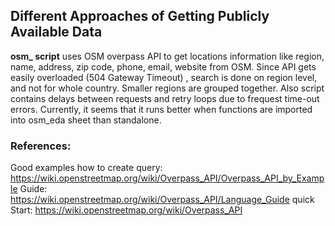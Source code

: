 ## Different Approaches of Getting Publicly Available Data

**osm_ script** uses OSM overpass API to get locations information like region, name, address, zip code, phone, email, website from OSM. 
Since API gets easily overloaded (504 Gateway Timeout) , search is done on region level, and not for whole country. Smaller regions are grouped together. Also script contains delays between requests and retry loops due to frequest time-out errors. Currently, it seems that it runs better when functions are imported into osm_eda sheet than standalone.

### References: 

Good examples how to create query: https://wiki.openstreetmap.org/wiki/Overpass_API/Overpass_API_by_Example 
Guide: https://wiki.openstreetmap.org/wiki/Overpass_API/Language_Guide
quick Start: https://wiki.openstreetmap.org/wiki/Overpass_API 




